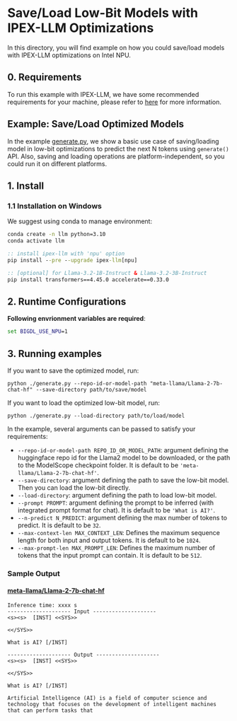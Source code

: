 # Save/Load Low-Bit Models with IPEX-LLM Optimizations

In this directory, you will find example on how you could save/load models with IPEX-LLM optimizations on Intel NPU.

## 0. Requirements
To run this example with IPEX-LLM, we have some recommended requirements for your machine, please refer to [here](../README.md#0-requirements) for more information.

## Example: Save/Load Optimized Models
In the example [generate.py](./generate.py), we show a basic use case of saving/loading model in low-bit optimizations to predict the next N tokens using `generate()` API. Also, saving and loading operations are platform-independent, so you could run it on different platforms.

## 1. Install
### 1.1 Installation on Windows
We suggest using conda to manage environment:
```cmd
conda create -n llm python=3.10
conda activate llm

:: install ipex-llm with 'npu' option
pip install --pre --upgrade ipex-llm[npu]

:: [optional] for Llama-3.2-1B-Instruct & Llama-3.2-3B-Instruct
pip install transformers==4.45.0 accelerate==0.33.0
```

## 2. Runtime Configurations
**Following envrionment variables are required**:

```cmd
set BIGDL_USE_NPU=1
```

## 3. Running examples

If you want to save the optimized model, run:
```
python ./generate.py --repo-id-or-model-path "meta-llama/Llama-2-7b-chat-hf" --save-directory path/to/save/model
```

If you want to load the optimized low-bit model, run:
```
python ./generate.py --load-directory path/to/load/model
```

In the example, several arguments can be passed to satisfy your requirements:

- `--repo-id-or-model-path REPO_ID_OR_MODEL_PATH`: argument defining the huggingface repo id for the Llama2 model to be downloaded, or the path to the ModelScope checkpoint folder. It is default to be `'meta-llama/Llama-2-7b-chat-hf'`.
- `--save-directory`: argument defining the path to save the low-bit model. Then you can load the low-bit directly.
- `--load-directory`: argument defining the path to load low-bit model.
- `--prompt PROMPT`: argument defining the prompt to be inferred (with integrated prompt format for chat). It is default to be `'What is AI?'`.
- `--n-predict N_PREDICT`: argument defining the max number of tokens to predict. It is default to be `32`.
- `--max-context-len MAX_CONTEXT_LEN`: Defines the maximum sequence length for both input and output tokens. It is default to be `1024`.
- `--max-prompt-len MAX_PROMPT_LEN`: Defines the maximum number of tokens that the input prompt can contain. It is default to be `512`.

### Sample Output
#### [meta-llama/Llama-2-7b-chat-hf](https://huggingface.co/meta-llama/Llama-2-7b-chat-hf)
```log
Inference time: xxxx s
-------------------- Input --------------------
<s><s>  [INST] <<SYS>>

<</SYS>>

What is AI? [/INST]

-------------------- Output --------------------
<s><s>  [INST] <<SYS>>

<</SYS>>

What is AI? [/INST]

Artificial Intelligence (AI) is a field of computer science and technology that focuses on the development of intelligent machines that can perform tasks that
```
